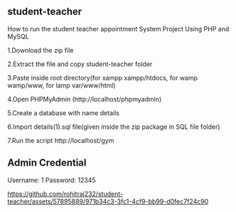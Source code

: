 ## student-teacher

How to run the student teacher appointment System Project Using PHP and MySQL

1.Download the zip file

2.Extract the file and copy student-teacher folder

3.Paste inside root directory(for xampp xampp/htdocs, for wamp wamp/www, for lamp var/www/html)

4.Open PHPMyAdmin (http://localhost/phpmyadmin)

5.Create a database with name details

6.Import details(1).sql file(given inside the zip package in SQL file folder)

7.Run the script http://localhost/gym

## Admin Credential 
Username: 1 
Password: 12345



https://github.com/rohitraj232/student-teacher/assets/57895889/971b34c3-3fc1-4cf9-bb99-d0fec7f24c90

